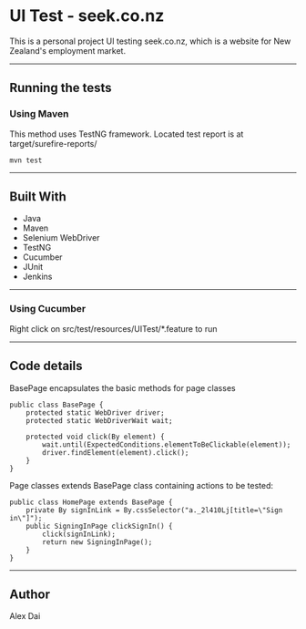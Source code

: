 # UI Test - seek.co.nz
This is a personal project UI testing seek.co.nz, which is a website for New Zealand's employment market.

---

## Running the tests
### Using Maven
This method uses TestNG framework. Located test report is at target/surefire-reports/
```
mvn test
```
---

## Built With
- Java
- Maven
- Selenium WebDriver
- TestNG
- Cucumber
- JUnit
- Jenkins

---
### Using Cucumber

Right click on src/test/resources/UITest/*.feature to run

---
## Code details

BasePage encapsulates the basic methods for page classes
```
public class BasePage {
    protected static WebDriver driver;
    protected static WebDriverWait wait;

    protected void click(By element) {
        wait.until(ExpectedConditions.elementToBeClickable(element));
        driver.findElement(element).click();
    }
}
```

Page classes extends BasePage class containing actions to be tested:
```
public class HomePage extends BasePage {
    private By signInLink = By.cssSelector("a._2l410Lj[title=\"Sign in\"]");
    public SigningInPage clickSignIn() {
        click(signInLink);
        return new SigningInPage();
    }
}
```

---
## Author
Alex Dai


